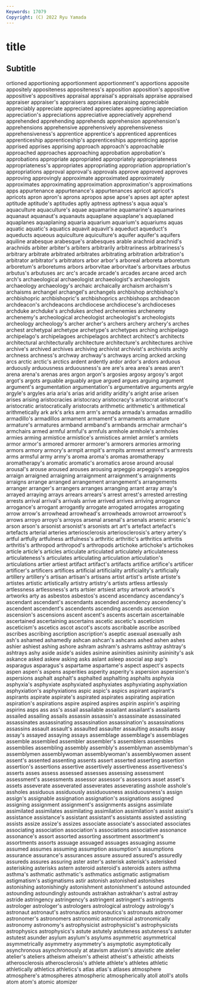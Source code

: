 ```yaml
---
Keywords: 17079
Copyright: (C) 2022 Ryu Yamada
---
```



# title

## Subtitle
ortioned apportioning apportionment apportionment's apportions
apposite appositely appositeness appositeness's apposition apposition's appositive appositive's appositives appraisal
appraisal's appraisals appraise appraised appraiser appraiser's appraisers appraises appraising appreciable
appreciably appreciate appreciated appreciates appreciating appreciation appreciation's appreciations appreciative appreciatively
apprehend apprehended apprehending apprehends apprehension apprehension's apprehensions apprehensive apprehensively apprehensiveness
apprehensiveness's apprentice apprentice's apprenticed apprentices apprenticeship apprenticeship's apprenticeships apprenticing apprise
apprised apprises apprising approach approach's approachable approached approaches approaching approbation
approbation's approbations appropriate appropriated appropriately appropriateness appropriateness's appropriates appropriating appropriation
appropriation's appropriations approval approval's approvals approve approved approves approving approvingly
approximate approximated approximately approximates approximating approximation approximation's approximations apps appurtenance
appurtenance's appurtenances apricot apricot's apricots apron apron's aprons apropos apse
apse's apses apt apter aptest aptitude aptitude's aptitudes aptly aptness
aptness's aqua aqua's aquaculture aquaculture's aquae aquamarine aquamarine's aquamarines aquanaut
aquanaut's aquanauts aquaplane aquaplane's aquaplaned aquaplanes aquaplaning aquaria aquarium aquarium's
aquariums aquas aquatic aquatic's aquatics aquavit aquavit's aqueduct aqueduct's aqueducts
aqueous aquiculture aquiculture's aquifer aquifer's aquifers aquiline arabesque arabesque's arabesques
arable arachnid arachnid's arachnids arbiter arbiter's arbiters arbitrarily arbitrariness arbitrariness's
arbitrary arbitrate arbitrated arbitrates arbitrating arbitration arbitration's arbitrator arbitrator's arbitrators
arbor arbor's arboreal arboreta arboretum arboretum's arboretums arbors arborvitae arborvitae's
arborvitaes arbutus arbutus's arbutuses arc arc's arcade arcade's arcades arcane
arced arch arch's archaeological archaeologist archaeologist's archaeologists archaeology archaeology's archaic
archaically archaism archaism's archaisms archangel archangel's archangels archbishop archbishop's archbishopric
archbishopric's archbishoprics archbishops archdeacon archdeacon's archdeacons archdiocese archdiocese's archdioceses archduke
archduke's archdukes arched archenemies archenemy archenemy's archeological archeologist archeologist's archeologists
archeology archeology's archer archer's archers archery archery's arches archest archetypal
archetype archetype's archetypes arching archipelago archipelago's archipelagoes archipelagos architect architect's
architects architectural architecturally architecture architecture's architectures archive archive's archived archives
archiving archivist archivist's archivists archly archness archness's archway archway's archways
arcing arcked arcking arcs arctic arctic's arctics ardent ardently ardor
ardor's ardors arduous arduously arduousness arduousness's are are's area area's
areas aren't arena arena's arenas ares argon argon's argosies argosy
argosy's argot argot's argots arguable arguably argue argued argues arguing
argument argument's argumentation argumentation's argumentative arguments argyle argyle's argyles aria
aria's arias arid aridity aridity's aright arise arisen arises arising
aristocracies aristocracy aristocracy's aristocrat aristocrat's aristocratic aristocratically aristocrats arithmetic arithmetic's
arithmetical arithmetically ark ark's arks arm arm's armada armada's armadas
armadillo armadillo's armadillos armament armament's armaments armature armature's armatures armband
armband's armbands armchair armchair's armchairs armed armful armful's armfuls armhole
armhole's armholes armies arming armistice armistice's armistices armlet armlet's armlets
armor armor's armored armorer armorer's armorers armories armoring armors armory
armory's armpit armpit's armpits armrest armrest's armrests arms armsful army
army's aroma aroma's aromas aromatherapy aromatherapy's aromatic aromatic's aromatics arose
around arousal arousal's arouse aroused arouses arousing arpeggio arpeggio's arpeggios
arraign arraigned arraigning arraignment arraignment's arraignments arraigns arrange arranged arrangement
arrangement's arrangements arranger arranger's arrangers arranges arranging arrant array array's
arrayed arraying arrays arrears arrears's arrest arrest's arrested arresting arrests
arrival arrival's arrivals arrive arrived arrives arriving arrogance arrogance's arrogant
arrogantly arrogate arrogated arrogates arrogating arrow arrow's arrowhead arrowhead's arrowheads
arrowroot arrowroot's arrows arroyo arroyo's arroyos arsenal arsenal's arsenals arsenic
arsenic's arson arson's arsonist arsonist's arsonists art art's artefact artefact's
artefacts arterial arteries arteriosclerosis arteriosclerosis's artery artery's artful artfully artfulness
artfulness's arthritic arthritic's arthritics arthritis arthritis's arthropod arthropod's arthropods artichoke
artichoke's artichokes article article's articles articulate articulated articulately articulateness articulateness's
articulates articulating articulation articulation's articulations artier artiest artifact artifact's artifacts
artifice artifice's artificer artificer's artificers artifices artificial artificiality artificiality's artificially
artillery artillery's artisan artisan's artisans artist artist's artiste artiste's artistes
artistic artistically artistry artistry's artists artless artlessly artlessness artlessness's arts
artsier artsiest artsy artwork artwork's artworks arty as asbestos asbestos's
ascend ascendancy ascendancy's ascendant ascendant's ascendants ascended ascendency ascendency's ascendent
ascendent's ascendents ascending ascends ascension ascension's ascensions ascent ascent's ascents
ascertain ascertainable ascertained ascertaining ascertains ascetic ascetic's asceticism asceticism's ascetics
ascot ascot's ascots ascribable ascribe ascribed ascribes ascribing ascription ascription's
aseptic asexual asexually ash ash's ashamed ashamedly ashcan ashcan's ashcans
ashed ashen ashes ashier ashiest ashing ashore ashram ashram's ashrams
ashtray ashtray's ashtrays ashy aside aside's asides asinine asininities asininity
asininity's ask askance asked askew asking asks aslant asleep asocial
asp asp's asparagus asparagus's aspartame aspartame's aspect aspect's aspects aspen
aspen's aspens asperities asperity asperity's aspersion aspersion's aspersions asphalt asphalt's
asphalted asphalting asphalts asphyxia asphyxia's asphyxiate asphyxiated asphyxiates asphyxiating asphyxiation
asphyxiation's asphyxiations aspic aspic's aspics aspirant aspirant's aspirants aspirate aspirate's
aspirated aspirates aspirating aspiration aspiration's aspirations aspire aspired aspires aspirin
aspirin's aspiring aspirins asps ass ass's assail assailable assailant assailant's
assailants assailed assailing assails assassin assassin's assassinate assassinated assassinates assassinating
assassination assassination's assassinations assassins assault assault's assaulted assaulter assaulting assaults
assay assay's assayed assaying assays assemblage assemblage's assemblages assemble assembled
assembler assembler's assemblers assembles assemblies assembling assembly assembly's assemblyman assemblyman's
assemblymen assemblywoman assemblywoman's assemblywomen assent assent's assented assenting assents assert
asserted asserting assertion assertion's assertions assertive assertively assertiveness assertiveness's asserts
asses assess assessed assesses assessing assessment assessment's assessments assessor assessor's
assessors asset asset's assets asseverate asseverated asseverates asseverating asshole asshole's
assholes assiduous assiduously assiduousness assiduousness's assign assign's assignable assignation assignation's
assignations assigned assigning assignment assignment's assignments assigns assimilate assimilated assimilates
assimilating assimilation assimilation's assist assist's assistance assistance's assistant assistant's assistants
assisted assisting assists assize assize's assizes associate associate's associated associates
associating association association's associations associative assonance assonance's assort assorted assorting
assortment assortment's assortments assorts assuage assuaged assuages assuaging assume assumed
assumes assuming assumption assumption's assumptions assurance assurance's assurances assure assured
assured's assuredly assureds assures assuring aster aster's asterisk asterisk's asterisked
asterisking asterisks astern asteroid asteroid's asteroids asters asthma asthma's asthmatic
asthmatic's asthmatics astigmatic astigmatism astigmatism's astigmatisms astir astonish astonished astonishes
astonishing astonishingly astonishment astonishment's astound astounded astounding astoundingly astounds astrakhan
astrakhan's astral astray astride astringency astringency's astringent astringent's astringents astrologer
astrologer's astrologers astrological astrology astrology's astronaut astronaut's astronautics astronautics's astronauts
astronomer astronomer's astronomers astronomic astronomical astronomically astronomy astronomy's astrophysicist astrophysicist's
astrophysicists astrophysics astrophysics's astute astutely astuteness astuteness's astuter astutest asunder
asylum asylum's asylums asymmetric asymmetrical asymmetrically asymmetry asymmetry's asymptotic asymptotically
asynchronous asynchronously at atavism atavism's atavistic ate atelier atelier's ateliers
atheism atheism's atheist atheist's atheistic atheists atherosclerosis atherosclerosis's athlete athlete's
athletes athletic athletically athletics athletics's atlas atlas's atlases atmosphere atmosphere's
atmospheres atmospheric atmospherically atoll atoll's atolls atom atom's atomic atomizer
